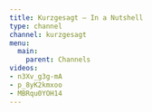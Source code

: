 ```yaml
---
title: Kurzgesagt – In a Nutshell
type: channel
channel: kurzgesagt
menu:
  main:
    parent: Channels
videos:
- n3Xv_g3g-mA
- p_8yK2kmxoo
- MBRqu0YOH14
---
```

